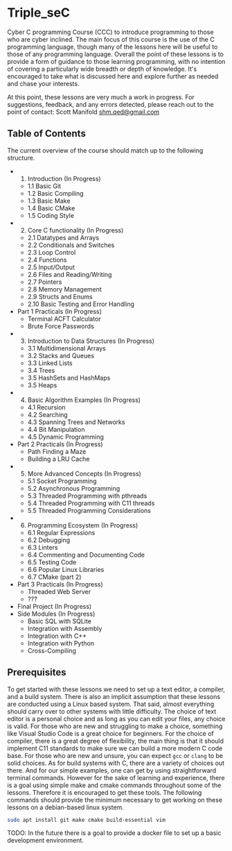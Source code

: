 # Triple_seC
Cyber C programming Course (CCC) to introduce programming to those who are cyber inclined. The main focus of this course is the use of the C programming language, though many of the lessons here will be useful to those of any programming language. Overall the point of these lessons is to provide a form of guidance to those learning programming, with no intention of covering a particularly wide breadth or depth of knowledge. It's encouraged to take what is discussed here and explore further as needed and chase your interests.

At this point, these lessons are very much a work in progress. For suggestions, feedback, and any errors detected, please reach out to the point of contact:
Scott Manifold <shm.qed@gmail.com>

## Table of Contents
The current overview of the course should match up to the following structure.
- 1. Introduction (In Progress)
	- 1.1 Basic Git
	- 1.2 Basic Compiling
	- 1.3 Basic Make
	- 1.4 Basic CMake
	- 1.5 Coding Style
- 2. Core C functionality (In Progress)
	- 2.1 Datatypes and Arrays
	- 2.2 Conditionals and Switches
	- 2.3 Loop Control
	- 2.4 Functions
	- 2.5 Input/Output
	- 2.6 Files and Reading/Writing
	- 2.7 Pointers
	- 2.8 Memory Management
	- 2.9 Structs and Enums
	- 2.10 Basic Testing and Error Handling
- Part 1 Practicals (In Progress)
	- Terminal ACFT Calculator
	- Brute Force Passwords
- 3. Introduction to Data Structures (In Progress)
	- 3.1 Multidimensional Arrays
	- 3.2 Stacks and Queues
	- 3.3 Linked Lists
	- 3.4 Trees
	- 3.5 HashSets and HashMaps
	- 3.5 Heaps
- 4. Basic Algorithm Examples (In Progress)
	- 4.1 Recursion
	- 4.2 Searching
	- 4.3 Spanning Trees and Networks
	- 4.4 Bit Manipulation
	- 4.5 Dynamic Programming
- Part 2 Practicals (In Progress)
	- Path Finding a Maze
	- Building a LRU Cache
- 5. More Advanced Concepts (In Progress)
	- 5.1 Socket Programming
	- 5.2 Asynchronous Programming
	- 5.3 Threaded Programming with pthreads
	- 5.4 Threaded Programming with C11 threads
	- 5.5 Threaded Programming Considerations
- 6. Programming Ecosystem (In Progress)
	- 6.1 Regular Expressions
	- 6.2 Debugging
	- 6.3 Linters
	- 6.4 Commenting and Documenting Code
	- 6.5 Testing Code
	- 6.6 Popular Linux Libraries
	- 6.7 CMake (part 2)
- Part 3 Practicals (In Progress)
	- Threaded Web Server
	- ???
- Final Project (In Progress)
- Side Modules (In Progress)
	- Basic SQL with SQLite
	- Integration with Assembly
	- Integration with C++
	- Integration with Python
	- Cross-Compiling

## Prerequisites
To get started with these lessons we need to set up a text editor, a compiler, and a build system. There is also an implicit assumption that these lessons are conducted using a Linux based system. That said, almost everything should carry over to other systems with little difficulty. 
The choice of text editor is a personal choice and as long as you can edit your files, any choice is valid. For those who are new and struggling to make a choice, something like Visual Studio Code is a great choice for beginners.
For the choice of compiler, there is a great degree of flexibility, the main thing is that it should implement C11 standards to make sure we can build a more modern C code base. For those who are new and unsure, you can expect `gcc` or `clang` to be solid choices. 
As for build systems with C, there are a variety of choices out there. And for our simple examples, one can get by using straightforward terminal commands. However for the sake of learning and experience, there is a goal using simple make and cmake commands throughout some of the lessons. Therefore it is encouraged to get these tools.
The following commands should provide the minimum necessary to get working on these lessons on a debian-based linux system.
```bash
sudo apt install git make cmake build-essential vim
```
TODO: In the future there is a goal to provide a docker file to set up a basic development environment.

